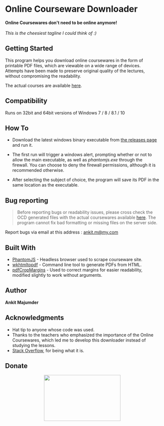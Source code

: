 # Online Courseware Downloader

**Online Coursewares don't need to be online anymore!**</br></br>
*This is the cheesiest tagline I could think of :)*

## Getting Started

This program helps you download online coursewares in the form of printable PDF files, which are viewable on a wide range of devices. Attempts have been made to preserve original quality of the lectures, without compromising the readability.

The actual courses are available [here](http://122.252.249.26:96/forms/frmlogin.aspx).

## Compatibility

Runs on 32bit and 64bit versions of Windows 7 / 8 / 8.1 / 10

## How To

 - Download the latest windows binary executable from
   [the releases page](https://github.com/ankit1w/OCD/releases) and run it. 
   
  - The first run will trigger a windows alert, prompting whether or not
   to allow the main executable, as well as *phantomjs.exe* through the
   firewall. You can choose to deny the firewall permissions, although
   it is recommended otherwise.
   
   - After selecting the subject of choice, the program will save its PDF in the same location as the executable.

## Bug reporting

> Before reporting bugs or readability issues, please cross check the OCD generated files with the actual coursewares available [here](http://122.252.249.26:96/forms/frmlogin.aspx). The program cannot fix bad formatting or missing files on the server side.

Report bugs via email at this address : [ankit.m@my.com](mailto:ankit.m@my.com?Subject=OCD%20Bug%20Report)

## Built With

* [PhantomJS](https://phantomjs.org/) - Headless browser used to scrape courseware site.
* [wkhtmltopdf](https://wkhtmltopdf.org/) - Command line tool to generate PDFs from HTML.
* [pdfCropMargins](https://github.com/abarker/pdfCropMargins) - Used to correct margins for easier readability, modified slightly to work without arguments.

## Author

**Ankit Majumder** 

## Acknowledgments

* Hat tip to anyone whose code was used.
* Thanks to the teachers who emphasized the importance of the Online Coursewares, which led me to develop this downloader instead of studying the lessons.
* [Stack Overflow](https://stackoverflow.com/), for being what it is.

## Donate

<p align="center">
  <a href="DONATE.md"><img width="250" height="150" src="https://www.svgrepo.com/show/194260/donate.svg"></a>
</p>
